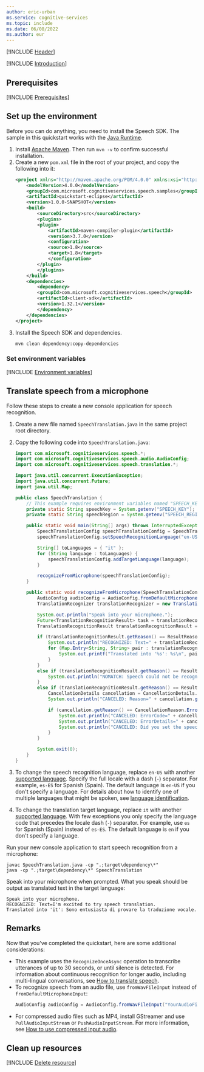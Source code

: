 ```yaml
---
author: eric-urban
ms.service: cognitive-services
ms.topic: include
ms.date: 06/08/2022
ms.author: eur
---
```


[!INCLUDE [Header](../../common/java.md)]

[!INCLUDE [Introduction](intro.md)]

## Prerequisites

[!INCLUDE [Prerequisites](../../common/azure-prerequisites.md)]

## Set up the environment

Before you can do anything, you need to install the Speech SDK. The sample in this quickstart works with the [Java Runtime](~/articles/ai-services/speech-service/quickstarts/setup-platform.md?pivots=programming-language-java&tabs=jre).

1. Install [Apache Maven](https://maven.apache.org/install.html). Then run `mvn -v` to confirm successful installation.
1. Create a new `pom.xml` file in the root of your project, and copy the following into it:
    ```xml
    <project xmlns="http://maven.apache.org/POM/4.0.0" xmlns:xsi="http://www.w3.org/2001/XMLSchema-instance" xsi:schemaLocation="http://maven.apache.org/POM/4.0.0 http://maven.apache.org/xsd/maven-4.0.0.xsd">
        <modelVersion>4.0.0</modelVersion>
        <groupId>com.microsoft.cognitiveservices.speech.samples</groupId>
        <artifactId>quickstart-eclipse</artifactId>
        <version>1.0.0-SNAPSHOT</version>
        <build>
            <sourceDirectory>src</sourceDirectory>
            <plugins>
            <plugin>
                <artifactId>maven-compiler-plugin</artifactId>
                <version>3.7.0</version>
                <configuration>
                <source>1.8</source>
                <target>1.8</target>
                </configuration>
            </plugin>
            </plugins>
        </build>
        <dependencies>
            <dependency>
            <groupId>com.microsoft.cognitiveservices.speech</groupId>
            <artifactId>client-sdk</artifactId>
            <version>1.32.1</version>
            </dependency>
        </dependencies>
    </project>
    ```
1. Install the Speech SDK and dependencies.
    ```console
    mvn clean dependency:copy-dependencies
    ```

### Set environment variables

[!INCLUDE [Environment variables](../../common/environment-variables.md)]

## Translate speech from a microphone

Follow these steps to create a new console application for speech recognition.

1. Create a new file named `SpeechTranslation.java` in the same project root directory.
1. Copy the following code into `SpeechTranslation.java`:

    ```java
    import com.microsoft.cognitiveservices.speech.*;
    import com.microsoft.cognitiveservices.speech.audio.AudioConfig;
    import com.microsoft.cognitiveservices.speech.translation.*;
    
    import java.util.concurrent.ExecutionException;
    import java.util.concurrent.Future;
    import java.util.Map;
    
    public class SpeechTranslation {
        // This example requires environment variables named "SPEECH_KEY" and "SPEECH_REGION"
        private static String speechKey = System.getenv("SPEECH_KEY");
        private static String speechRegion = System.getenv("SPEECH_REGION");
    
        public static void main(String[] args) throws InterruptedException, ExecutionException {
            SpeechTranslationConfig speechTranslationConfig = SpeechTranslationConfig.fromSubscription(speechKey, speechRegion);
            speechTranslationConfig.setSpeechRecognitionLanguage("en-US");
    
            String[] toLanguages = { "it" };
            for (String language : toLanguages) {
                speechTranslationConfig.addTargetLanguage(language);
            }
    
            recognizeFromMicrophone(speechTranslationConfig);
        }
    
        public static void recognizeFromMicrophone(SpeechTranslationConfig speechTranslationConfig) throws InterruptedException, ExecutionException {
            AudioConfig audioConfig = AudioConfig.fromDefaultMicrophoneInput();
            TranslationRecognizer translationRecognizer = new TranslationRecognizer(speechTranslationConfig, audioConfig);
    
            System.out.println("Speak into your microphone.");
            Future<TranslationRecognitionResult> task = translationRecognizer.recognizeOnceAsync();
            TranslationRecognitionResult translationRecognitionResult = task.get();
    
            if (translationRecognitionResult.getReason() == ResultReason.TranslatedSpeech) {
                System.out.println("RECOGNIZED: Text=" + translationRecognitionResult.getText());
                for (Map.Entry<String, String> pair : translationRecognitionResult.getTranslations().entrySet()) {
                    System.out.printf("Translated into '%s': %s\n", pair.getKey(), pair.getValue());
                }
            }
            else if (translationRecognitionResult.getReason() == ResultReason.NoMatch) {
                System.out.println("NOMATCH: Speech could not be recognized.");
            }
            else if (translationRecognitionResult.getReason() == ResultReason.Canceled) {
                CancellationDetails cancellation = CancellationDetails.fromResult(translationRecognitionResult);
                System.out.println("CANCELED: Reason=" + cancellation.getReason());
    
                if (cancellation.getReason() == CancellationReason.Error) {
                    System.out.println("CANCELED: ErrorCode=" + cancellation.getErrorCode());
                    System.out.println("CANCELED: ErrorDetails=" + cancellation.getErrorDetails());
                    System.out.println("CANCELED: Did you set the speech resource key and region values?");
                }
            }
    
            System.exit(0);
        }
    }
    ```

1. To change the speech recognition language, replace `en-US` with another [supported language](~/articles/ai-services/speech-service/language-support.md?tabs=stt#supported-languages). Specify the full locale with a dash (`-`) separator. For example, `es-ES` for Spanish (Spain). The default language is `en-US` if you don't specify a language. For details about how to identify one of multiple languages that might be spoken, see [language identification](~/articles/ai-services/speech-service/language-identification.md). 
1. To change the translation target language, replace `it` with another [supported language](~/articles/ai-services/speech-service/language-support.md?tabs=speech-translation#supported-languages). With few exceptions you only specify the language code that precedes the locale dash (`-`) separator. For example, use `es` for Spanish (Spain) instead of `es-ES`. The default language is `en` if you don't specify a language.

Run your new console application to start speech recognition from a microphone:

```console
javac SpeechTranslation.java -cp ".;target\dependency\*"
java -cp ".;target\dependency\*" SpeechTranslation
```

Speak into your microphone when prompted. What you speak should be output as translated text in the target language:

```console
Speak into your microphone.
RECOGNIZED: Text=I'm excited to try speech translation.
Translated into 'it': Sono entusiasta di provare la traduzione vocale.
```

## Remarks
Now that you've completed the quickstart, here are some additional considerations:

- This example uses the `RecognizeOnceAsync` operation to transcribe utterances of up to 30 seconds, or until silence is detected. For information about continuous recognition for longer audio, including multi-lingual conversations, see [How to translate speech](~/articles/ai-services/speech-service/how-to-translate-speech.md).
- To recognize speech from an audio file, use `fromWavFileInput` instead of `fromDefaultMicrophoneInput`:
    ```java
    AudioConfig audioConfig = AudioConfig.fromWavFileInput("YourAudioFile.wav");
    ```
- For compressed audio files such as MP4, install GStreamer and use `PullAudioInputStream` or `PushAudioInputStream`. For more information, see [How to use compressed input audio](~/articles/ai-services/speech-service/how-to-use-codec-compressed-audio-input-streams.md).

## Clean up resources

[!INCLUDE [Delete resource](../../common/delete-resource.md)]
